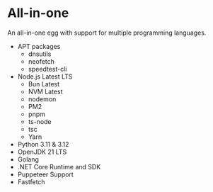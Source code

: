 # All-in-one
An all-in-one egg with support for multiple programming languages.

- APT packages
  - dnsutils
  - neofetch
  - speedtest-cli
- Node.js Latest LTS
  - Bun Latest
  - NVM Latest
  - nodemon
  - PM2
  - pnpm
  - ts-node
  - tsc
  - Yarn
- Python 3.11 & 3.12
- OpenJDK 21 LTS
- Golang
- .NET Core Runtime and SDK
- Puppeteer Support
- Fastfetch
